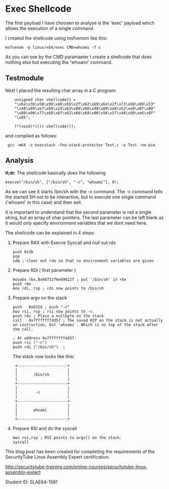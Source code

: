 # Exec Shellcode
The first payload I have choosen to analyse is the 'exec' payload which allows the execution of a single command.

I created the shellcode using msfvenom like this:
```
msfvenom -p linux/x64/exec CMD=whoami -f c
```

As you can see by the CMD paramaeter I create a shellcode that does nothing else but executing the 'whoami' command.

## Testmodule
Next I placed the resulting char array in a C program:

```
    unsigned char shellcode[] =
    "\x6a\x3b\x58\x99\x48\xbb\x2f\x62\x69\x6e\x2f\x73\x68\x00\x53"
    "\x48\x89\xe7\x68\x2d\x63\x00\x00\x48\x89\xe6\x52\xe8\x07\x00"
    "\x00\x00\x77\x68\x6f\x61\x6d\x69\x00\x56\x57\x48\x89\xe6\x0f"
    "\x05";

    (*(void(*)()) shellcode)();
```

and compiled as follows:

```
 gcc -m64 -z execstack -fno-stack-protector Test.c -o Test -no-pie
```

## Analysis
 **tl;dr**: The shellcode basically does the following

 ```
 execve("/bin/sh", ["/bin/sh", "-c", "whoami"], 0);
 ```

 As we can see it starts /bin/sh with the -c command. The -c command tells the started SH not to be interactive, but to execute one single command ('whoami' in this case) and then exit.

It is important to understand that the second parameter is not a single string, but an array of  char pointers. The last parameter can be left blank as it would only specify environment variables that we dont need here.

The shellcode can be explained in 4 steps:

 1. Prepare RAX with Execve Syscall and null out rdx
     ```
     push 0x3b
     pop
     cdq ; clear out rdx so that no environment variables are given
     ```

 2. Prepare RDI ( first parameter )
     ```
     movabs rbx,0x68732f6e69622f ; put '/bin/sh' in rbx
     push rbx
     mov rdi, rsp ; rdi now points to /bin/sh
     ```

3. Prepare argv on the stack
    ```
    push   0x632d ; push "-c"
    mov rsi, rsp ; rsi now points to -c.
    push rdx ; Place a nullbyte on the stack
    call   0x7fffffffdd57 ; The saved RIP on the stack is not actually an instruction, but 'whoami'. Which is on top of the stack after the call.
    
    ; At address 0x7fffffffdd57:
    push rsi ("-c")
    push rdi ("/bin/sh")  ;
    ```

   The stack now looks like this:
   ```
    +----------------------+
    |                      |
    |       /bin/sh        |
    |                      |
    +----------------------+
    |                      |
    |        -c            |
    |                      |
    +----------------------+
    |                      |
    |       whoami         |
    |                      |
    +----------------------+
   ```



4. Prepare RSI and do the syscall

    ```
    mov rsi,rsp ; RSI points to argv[] on the stack.
    syscall
    ```

This blog post has been created for completing the requirements of the SecurityTube Linux Assembly Expert certification.

http://securitytube-training.com/online-courses/securitytube-linux-assembly-expert

Student ID: SLAE64-1581
